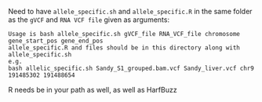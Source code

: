 Need to have `allele_specific.sh` and `allele_specific.R` in the same folder as the `gVCF` and `RNA VCF file` given as arguments:
```
Usage is bash allele_specific.sh gVCF_file RNA_VCF_file chromosome gene_start_pos gene_end_pos
allele_specific.R and files should be in this directory along with allele_specific.sh
e.g.
bash allelic_specific.sh Sandy_S1_grouped.bam.vcf Sandy_liver.vcf chr9 191485302 191488654
```

R needs be in your path as well, as well as HarfBuzz

